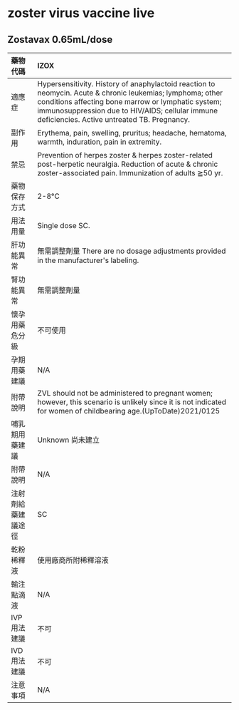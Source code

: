 # zoster virus vaccine live

## Zostavax 0.65mL/dose

| 藥物代碼           | IZOX                                                                                                                                                                                                                                                               |
|:-------------------|:-------------------------------------------------------------------------------------------------------------------------------------------------------------------------------------------------------------------------------------------------------------------|
| 適應症             | Hypersensitivity. History of anaphylactoid reaction to neomycin. Acute & chronic leukemias; lymphoma; other conditions affecting bone marrow or lymphatic system; immunosuppression due to HIV/AIDS; cellular immune deficiencies. Active untreated TB. Pregnancy. |
| 副作用             | Erythema, pain, swelling, pruritus; headache, hematoma, warmth, induration, pain in extremity.                                                                                                                                                                     |
| 禁忌               | Prevention of herpes zoster & herpes zoster-related post-herpetic neuralgia. Reduction of acute & chronic zoster-associated pain. Immunization of adults ≧50 yr.                                                                                                   |
| 藥物保存方式       | 2-8°C                                                                                                                                                                                                                                                              |
| 用法用量           | Single dose SC.                                                                                                                                                                                                                                                    |
| 肝功能異常         | 無需調整劑量  There are no dosage adjustments provided in the manufacturer's labeling.                                                                                                                                                                             |
| 腎功能異常         | 無需調整劑量                                                                                                                                                                                                                                                       |
| 懷孕用藥危分級     | 不可使用                                                                                                                                                                                                                                                           |
| 孕期用藥建議       | N/A                                                                                                                                                                                                                                                                |
| 附帶說明           | ZVL should not be administered to pregnant women; however, this scenario is unlikely since it is not indicated for women of childbearing age.(UpToDate)2021/0125                                                                                                   |
| 哺乳期用藥建議     | Unknown 尚未建立                                                                                                                                                                                                                                                   |
| 附帶說明           | N/A                                                                                                                                                                                                                                                                |
| 注射劑給藥建議途徑 | SC                                                                                                                                                                                                                                                                 |
| 乾粉稀釋液         | 使用廠商所附稀釋溶液                                                                                                                                                                                                                                               |
| 輸注點滴液         | N/A                                                                                                                                                                                                                                                                |
| IVP 用法建議       | 不可                                                                                                                                                                                                                                                               |
| IVD 用法建議       | 不可                                                                                                                                                                                                                                                               |
| 注意事項           | N/A                                                                                                                                                                                                                                                                |

